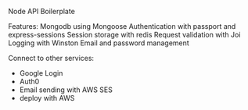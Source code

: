 Node API Boilerplate

Features:
  Mongodb using Mongoose
  Authentication with passport and express-sessions
  Session storage with redis
  Request validation with Joi
  Logging with Winston
  Email and password management 


Connect to other services:
- Google Login
- Auth0
- Email sending with AWS SES
- deploy with AWS
